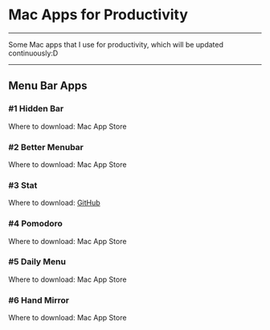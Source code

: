 # Mac Apps for Productivity

---

Some Mac apps that I use for productivity, which will be updated continuously:D

---

## Menu Bar Apps

### #1 Hidden Bar

Where to download: Mac App Store

### #2 Better Menubar

Where to download: Mac App Store

### #3 Stat

Where to download: [GitHub](https://github.com/exelban/stats)

### #4 Pomodoro

Where to download: Mac App Store

### #5 Daily Menu

Where to download: Mac App Store

### #6 Hand Mirror

Where to download: Mac App Store